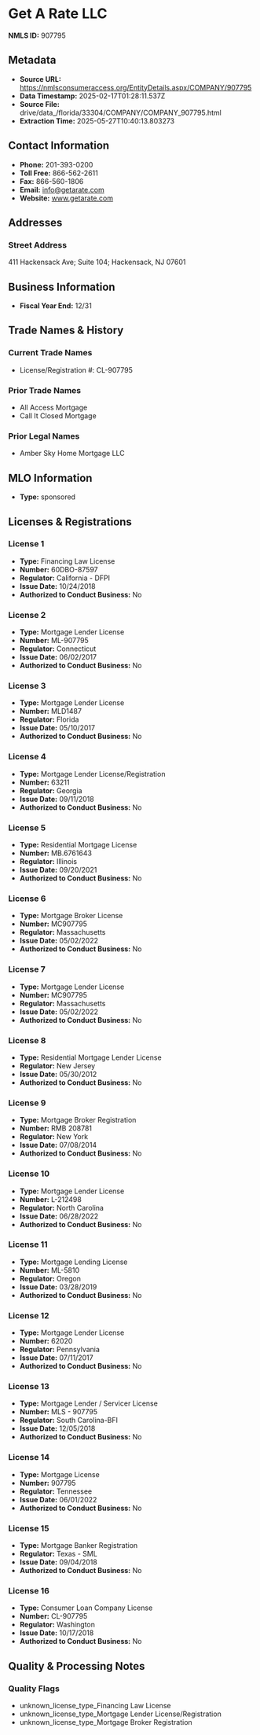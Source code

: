 # Get A Rate LLC

**NMLS ID:** 907795

## Metadata
- **Source URL:** https://nmlsconsumeraccess.org/EntityDetails.aspx/COMPANY/907795
- **Data Timestamp:** 2025-02-17T01:28:11.537Z
- **Source File:** drive/data_/florida/33304/COMPANY/COMPANY_907795.html
- **Extraction Time:** 2025-05-27T10:40:13.803273

## Contact Information
- **Phone:** 201-393-0200
- **Toll Free:** 866-562-2611
- **Fax:** 866-560-1806
- **Email:** info@getarate.com
- **Website:** www.getarate.com

## Addresses
### Street Address
411 Hackensack Ave; Suite 104; Hackensack, NJ 07601

## Business Information
- **Fiscal Year End:** 12/31

## Trade Names & History
### Current Trade Names
- License/Registration #: CL-907795

### Prior Trade Names
- All Access Mortgage
- Call It Closed Mortgage

### Prior Legal Names
- Amber Sky Home Mortgage LLC

## MLO Information
- **Type:** sponsored

## Licenses & Registrations

### License 1
- **Type:** Financing Law License
- **Number:** 60DBO-87597
- **Regulator:** California - DFPI
- **Issue Date:** 10/24/2018
- **Authorized to Conduct Business:** No

### License 2
- **Type:** Mortgage Lender License
- **Number:** ML-907795
- **Regulator:** Connecticut
- **Issue Date:** 06/02/2017
- **Authorized to Conduct Business:** No

### License 3
- **Type:** Mortgage Lender License
- **Number:** MLD1487
- **Regulator:** Florida
- **Issue Date:** 05/10/2017
- **Authorized to Conduct Business:** No

### License 4
- **Type:** Mortgage Lender License/Registration
- **Number:** 63211
- **Regulator:** Georgia
- **Issue Date:** 09/11/2018
- **Authorized to Conduct Business:** No

### License 5
- **Type:** Residential Mortgage License
- **Number:** MB.6761643
- **Regulator:** Illinois
- **Issue Date:** 09/20/2021
- **Authorized to Conduct Business:** No

### License 6
- **Type:** Mortgage Broker License
- **Number:** MC907795
- **Regulator:** Massachusetts
- **Issue Date:** 05/02/2022
- **Authorized to Conduct Business:** No

### License 7
- **Type:** Mortgage Lender License
- **Number:** MC907795
- **Regulator:** Massachusetts
- **Issue Date:** 05/02/2022
- **Authorized to Conduct Business:** No

### License 8
- **Type:** Residential Mortgage Lender License
- **Regulator:** New Jersey
- **Issue Date:** 05/30/2012
- **Authorized to Conduct Business:** No

### License 9
- **Type:** Mortgage Broker Registration
- **Number:** RMB 208781
- **Regulator:** New York
- **Issue Date:** 07/08/2014
- **Authorized to Conduct Business:** No

### License 10
- **Type:** Mortgage Lender License
- **Number:** L-212498
- **Regulator:** North Carolina
- **Issue Date:** 06/28/2022
- **Authorized to Conduct Business:** No

### License 11
- **Type:** Mortgage Lending License
- **Number:** ML-5810
- **Regulator:** Oregon
- **Issue Date:** 03/28/2019
- **Authorized to Conduct Business:** No

### License 12
- **Type:** Mortgage Lender License
- **Number:** 62020
- **Regulator:** Pennsylvania
- **Issue Date:** 07/11/2017
- **Authorized to Conduct Business:** No

### License 13
- **Type:** Mortgage Lender / Servicer License
- **Number:** MLS - 907795
- **Regulator:** South Carolina-BFI
- **Issue Date:** 12/05/2018
- **Authorized to Conduct Business:** No

### License 14
- **Type:** Mortgage License
- **Number:** 907795
- **Regulator:** Tennessee
- **Issue Date:** 06/01/2022
- **Authorized to Conduct Business:** No

### License 15
- **Type:** Mortgage Banker Registration
- **Regulator:** Texas - SML
- **Issue Date:** 09/04/2018
- **Authorized to Conduct Business:** No

### License 16
- **Type:** Consumer Loan Company License
- **Number:** CL-907795
- **Regulator:** Washington
- **Issue Date:** 10/17/2018
- **Authorized to Conduct Business:** No

## Quality & Processing Notes
### Quality Flags
- unknown_license_type_Financing Law License
- unknown_license_type_Mortgage Lender License/Registration
- unknown_license_type_Mortgage Broker Registration
